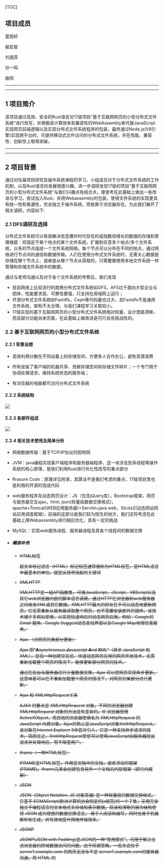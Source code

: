 

[TOC]



## 项目成员

雷雨轩

裴启智

刘逸菲

孙一鸣

曲阳

***

***

## 1  项目简介

​		该项目通过高效、安全的Rust语言对17级项目“基于互联网网页的小型分布式文件系统”进行改写，并用极具计算效率和兼容性的WebAssembly来代替JavaScript实现网页前端逻辑以及实现分布式文件系统程序的包装，最终通过Node.js(V8引擎)实现跨平台的，可提供移动式文件访问的分布式文件系统，并在性能、兼容性、创新性上取得突破。

***

***

## 2  项目背景

​		通过对往届项目研究及操作系统课程的学习，小组成员对于分布式文件系统的工作机制，以及Rust语言的发展很感兴趣。进一步调研发现17级的项目“基于互联网网页的小型分布式文件系统”与我们兴趣点有结合点，便思考在此基础上做出一些改进与学习，尝试加入Rust，并用Webassembly的包装，使得文件系统的实现更具有统一性和普遍性，完全独立于操作系统，而依靠于浏览器存在。为此我们展开了相关调研，内容如下:

### 2.1  DFS调研及选择

分布式文件系统可以有效解决信息爆炸时代存在的成指数倍增长的数据的存储和管理难题：将固定于某个地点的某个文件系统，扩展到任意多个地点/多个文件系统，众多的节点组成一个文件系统网络。每个节点可以分布在不同的地点，通过网络进行节点间的通信和数据传输。人们在使用分布式文件系统时，无需关心数据是存储在哪个节点上、或者是从哪个节点从获取的，只需要像使用本地文件系统一样管理和存储文件系统中的数据。

通过与老师沟通以及对于各个文件系统的考察后，我们发现

* 目前网络上比较流行的商用分布式文件系统如GFS，AFS过于面向大型企业与团体，性能要求高、可靠性要强，只支持在局域网上运行；
* 开源分布式文件系统如Fastdfs，Ceph等代码量也过大，且Fastdfs不是通用文件系统，架构不太合理，与我们课程学习关联较小。
* 17级实现的基于互联网网页的小型分布式文件系统相对轻量，设计思路清晰，而且部分功能尚未完善，在此基础上做改进是可行且有挑战性的。

### 2.2  基于互联网网页的小型分布式文件系统

#### 2.2.1  背景设想

* 高效利用分散在不同设备上的存储空间，方便多人合作办公，避免资源浪费

* 所有安装了客户端的机器共享、贡献存储空间和存储文件碎片；一个专门用于协调处理请求，维持系统状态的服务端；

* 有浏览器的电脑都可访问分布式文件系统

#### 2.2.2  系统结构

![](D:\GIT\Git\x-gkd\docs\photo\6.JPG)

#### 2.2.3 各部件组成

![](D:\GIT\Git\x-gkd\docs\photo\3.JPG)

#### 2.2.4  相关技术使用及简单分析

* 网络数据传输：基于TCP/IP协议的因特网

* JVM：java编程实现客户端程序和服务器端程序，这一块涉及到多线程等操作系统的核心原理，是我们利用Rust进行优化性改写的重点部分

* Rrasure Code：原理详见附录，其算法不是我们考虑的重点，17级项目里也是利用的开源的现成代码

* web服务程序及动态网页设计：JS（包含jQuery库），Bootstrap框架，网页与服务器交互ajax，html, json(轻量级数据交换格式)，apache+Tomcat(WEB应用服务器)+Servlet+java web，Struts2(动态网站网站应用调度框架)，前端的这部分是我们较为陌生的地方，我们还将考虑在此基础上用Webassembly进行相应优化，具有一定的挑战

* MySQL：实现web服务进程、服务器进程及其各个线程间的数据交换

* ##### ~~概念补充~~

  - ~~HTML标签~~

    ~~超文本标记语言（HTML）标记标签通常被称为HTML标签，是HTML语言中最基本的单位。就是尖括号括起的关键词~~

  - ~~XMLHTTP~~

    ~~XMLHTTP是一组API函数集，可被JavaScript、JScript、VBScript以及其它web浏览器内嵌的脚本语言调用，通过HTTP在浏览器和web服务器之间收发XML或其它数据。XMLHTTP最大的好处在于可以动态地更新网页，它无需重新从服务器读取整个网页，也不需要安装额外的插件。该技术被许多网站使用，以实现快速响应的动态网页应用。例如：Google的 Gmail 服务、Google Suggest动态查找界面以及Google Map地理信息服务。~~

  - ~~Ajax （对网页的某部分更新）~~

    ~~Ajax 即“**A**synchronous  **J**avascript **A**nd **X**ML”（异步 JavaScript 和 XML），是指一种创建交互式、快速动态网页应用的网页开发技术，无需重新加载整个网页的情况下，能够更新部分网页的技术。~~

    ~~通过在后台与服务器进行少量数据交换，Ajax 可以使网页实现异步更新。这意味着可以在不重新加载整个网页的情况下，对网页的某部分进行更新。~~

  - ~~Ajax 和 XMLHttpRequest关系~~

    ~~AJAX 的要点是 XMLHttpRequest 对象。不同的浏览器创建 XMLHttpRequest 对象的方法是有差异的。IE 浏览器使用 ActiveXObject，而其他的浏览器使用名为 XMLHttpRequest 的 JavaScript 内建对象。Ajax的核心是JavaScript对象XmlHttpRequest。该对象在Internet Explorer 5中首次引入，它是一种支持异步请求的技术。简而言之，XmlHttpRequest使您可以使用JavaScript向服务器提出请求并处理响应，而不阻塞用户。~~

  - ~~iframe（一种HTML标签）~~

    ~~IFRAME是HTML标签，作用是文档中的文档，或者浮动的框架(FRAME)。iframe元素会创建包含另外一个文档的内联框架（即行内框架）~~

  - ~~JSON~~

    ~~JSON（Object Notation, JS 对象简谱) 是一种轻量级的数据交换格式。它基于 ECMAScript(欧洲计算机协会制定的js规范)的一个子集，采用完全独立于编程语言的文本格式来存储和表示数据。简洁和清晰的层次结构使得 JSON 成为理想的数据交换语言。 易于人阅读和编写，同时也易于机器解析和生成，并有效地提升网络传输效率。~~

  - ~~JSONP~~

    ~~JSONP(JSON with Padding)是JSON的一种“使用模式”，可用于解决主流浏览器的跨域数据访问的问题。由于同源策略，一般来说位于 server1.example.com 的网页无法与不是 server1.example.com的服务器沟通，而 HTML 的<script> 元素是一个例外。利用 <script> 元素的这个开放策略，网页可以得到从其他来源动态产生的 JSON 资料，而这种使用模式就是所谓的 JSONP。用 JSONP 抓到的资料并不是 JSON，而是任意的JavaScript，用 JavaScript 直译器执行而不是用 JSON 解析器解析。~~

***

### 2.3  WebAssembly

#### 2.3.1  定义

一种可以使用非 JavaScript 编程语言编写代码并且能在浏览器上运行的技术方案

并不是一门编程语言，而是一份字节码标准，需要用高级编程语言编译出字节码放到 WebAssembly 虚拟机中才能运行， 浏览器厂商需要做的就是根据 WebAssembly 规范实现虚拟机

#### 2.3.2  特点

* 高效：有一套完整的语义，实际上 wasm 是体积小且加载快的二进制格式， 其目标就是充分发挥硬件能力以达到原生执行效率
* 安全：WebAssembly 运行在一个沙箱化的执行环境中，甚至可以在现有的 JavaScript 虚拟机中实现。在web环境中，WebAssembly将会严格遵守同源策略以及浏览器安全策略。相比传统的浏览器插件（Plug-in），WebAssembly 的权限设计更好。传统的插件权力太大，它在后台执行了什么，用户根本不知道。而 WebAssembly 在使用某一项权限时要得到用户的同意才能进行
* 开放：WebAssembly 设计了一个非常规整的文本格式用来、调试、测试、实验、优化、学习、教学或者编写程序。可以以这种文本格式在web页面上查看wasm模块的源码。
* 标准：WebAssembly 在 web 中被设计成无版本、特性可测试、向后兼容的。WebAssembly 可以被 JavaScript 调用，进入 JavaScript 上下文，也可以像 Web API 一样调用浏览器的功能。当然，WebAssembly 不仅可以运行在浏览器上，也可以运行在非web环境下。

***

### 2.4  Rust

#### 2.4.1  特点

* ~~Rust 的设计目标之一就是优化设计大型的互联网客户端和服务器的任务，因此更加强调安全性、存储器配置、以及并发处理等方面的特性。Rust 强调四个关键词，即系统编程、安全、并发、高效。~~

* 安全性

  Rust 语言的设计理念是，凡是能够引发程序内存出错的操作，都是不安全的，均不能通过编译。

  Rust 有植入类型系统的生命周期体系，引入了所有权，不允许空指针、悬垂指针、double free、数据竞争等，在编译阶段保证内存安全和线程安全(零开销安全性特点)。

  - 数据竞争问题

    数据竞争（data race）可由这三个行为造成：两个或更多指针同时访问同一数据；至少有一个指针被用来写入数据；没有同步数据访问的机制。

    对于同一作用域内的同一变量，该变量的引用必须满足下述规则之一：默认引用均为不可变引用，不允许修改值；特定作用域中的特定设计最多只有一个可变引用；不能在拥有不可变引用的同时拥有可变引用。

    Rust 通过这样的限制，使可能出现数据竞争的代码不能通过编译。

  - 悬垂指针

    悬垂指针（dangling pointer）是指其指向的内存可能已经被分配给其它持有者的指针，而 Rust 编译器确保数据不会在其被引用之前离开作用域。

  - 引入添加语法来管理生命周期，而且编译器通过租借检查器来说明相关理由。

  程序员可以先使用 unsafe 标签使代码通过编译，再集中调试该代码块。但 unsafe 也仅仅向程序员开放了四种权限：对原始指针进行解引（Dereference raw pointers）；调用 unsafe 函数（包括 C 函数，内部函数，和原始分配器）；实现 unsafe traits；修改（全局）静态变量。

* 高效性能

  性能和标准的 C++ 性能不相上下。

  没有运行时（Run time）和垃圾回收（Garbage Collector），通过生命周期和所有权特性实现内存自动回收，保证了实时性，低开销，适于在嵌入式设备资源匮乏环境下运行。

* 开发环境

  - 有依赖管理工具cargo，可以跨平台编译。
  - 安全问题编译器会代替大量在这块的人肉code review。
  - clippy规定了代码格式，代替了人肉code review。
  - 单元测试语言本身就支持而不用引入测试框架。
  - 对wasm有较完善的支持(详见后文Rust开发Webassembly的优势)

* 通用性

  不同的编程语言有不同的优点和劣势，程序员希望可以面向不同的需求使用不同的语言。

  Rust 语言是支持外部程序接口调用的，它可以与 C/C++，GO，PHP，Python 混合编程，互相调用。也有各语言的代码转换工具。而 Rust 的无垃圾收集器和较低的运行时需求，都使 Rust 成为被嵌入到其他语言中的一个很好的方案。

* 并发性

  有 `std::thread` 标准库。

  “安全共享可变状态”：

  ​	不允许线程修改外部的可变数据；

  ​	只有实现 Send 接口的数据，才能够在线程间转移所有权；

  ​	使用 channel 同步多个线程，channel 是线程隔离的，无需担心竞争。

  ​	可以使用 lock 保护正在被一个线程使用的数据，确保状态不会意外的被分享。

***

***

## 3  立项依据

### 3.1  WebAssembly

#### 3.1.1  WebAssembly工作原理

* 编译器的“前端”将高级编程语言转换为IR。编译器的“后端”将 IR 转换成目标机器的汇编代码

  ![](D:\GIT\Git\x-gkd\docs\photo\2.png)

  当前对 WebAssembly 支持最多的编译器工具链称是 LLVM。有许多不同的“前端”和“后端”可以插入到 LLVM 中。假设我们想通过 Rust 来创建 WebAssembly。我们可以使用 clang “前端” 从 Rust 编译成 LLVM 中间代码。当它变成 LLVM 的中间代码（IR）以后，LLVM 可以理解他，所以 LLVM 可以对代码做一些优化，再通过后端将其编译为wasm，如下图

  ![](D:\GIT\Git\x-gkd\docs\photo\7.png)


#### 3.1.2  为何优于JavaScript

##### WebAssembly和JS在浏览器端的工作过程

* JS引擎中运行JavaScript代码流程：（代表：V8引擎，使用JIT技术)

  ![](http://static.webhek.com/techug/uploads/2017/03/wKioL1jOlveQJ1PWAAAXhs_NAzg367.jpg)

  * Parsing——表示把源代码变成解释器可以运行的代码所花的时间;（文本文件->语法树）
  * Compiling + optimizing——表示基线编译器和优化编译器花的时间。一些优化编译器的工作并不在主线程运行，不包含在这里。
  * Re-optimizing——当 JIT 发现优化假设错误，丢弃优化代码所花的时间。包括重优化的时间、抛弃并返回到基线编译器的时间。
  * Execution——执行代码的时间
  * Garbage collection——垃圾回收，清理内存的时间

* WebAssembly运行流程

![](http://static.webhek.com/techug/uploads/2017/03/wKioL1jOmLLx19eRAAA2CTWwrt8118.png)

##### WebAssembly 比 JavaScript 执行更快的原因

- 文件加载 : WebAssembly 文件体积更小，所以下载速度更快。
- 解析阶段 : WebAssembly 的解码时间比 JavaScript 的解析时间更短;
- 编译和优化阶段 : WebAssembly编译和优化所需的时间较少，因为在将文件推送到服务器之前已经进行了更多优化，且WebAssembly 的代码更接近机器码，而JavaScript 需要先通过服务器端进行代码优化，为动态类型多次编译代码。
- 重新优化阶段 : WebAssembly 不会发生重优化现象，因为编译器有足够的信息可以在第一次运行时获得正确的代码，而 JS 引擎的优化假设则可能会发生“抛弃优化代码<->重优化”现象。
- 执行阶段 : WebAssembly 更快是因为开发人员不需要懂太多的编译器技巧，而这在 JavaScript 中是需要的。WebAssembly 代码也更适合生成机器执行效率更高的指令。
- 垃圾回收阶段：WebAssembly 垃圾回收都是手动控制的，效率比自动回收更高。

* 执行：可以更快地执行，WebAssembly 指令更接近机器码

##### 二者的性能对比

* 下面的图是Unity WebGL使用和不使用WebAssembly的起步时间对比的一个BenchMark。可以看到，在FireFox中，WebAssembly和asm.js的性能差异达到了2倍，在Chrome中达到了3倍，在Edge中甚至达到了6倍。通过这些对比也可以从侧面看出，目前所有的主流浏览器都已经支持WebAssembly V1（Node >= 8.0.0）

  ![img](https://img2018.cnblogs.com/blog/1158320/201811/1158320-20181108143238528-2136196189.png)

* 与JavaScript作对比：分别对比WebAssembly版本和原生JavaScript版本的递归无优化的Fibonacci函数，下图是这两个函数在值是45、48、50的时候的性能对比，WebAssembly的性能稳定优于JavaScript几乎一倍.

  ![img](https://img2018.cnblogs.com/blog/1158320/201811/1158320-20181108143257319-1327221268.png)

***

### 3.2  Rust

#### 3.2.1  Rust优势及改写理由

- 低功耗：Rust 是少数非常适合在非常低功耗的嵌入式系统的极其受限的资源上运行的语言之一。

- web方面应用：Rust 其中有些应用程序提供的功能是使用 JavaScript无法实现的。Rust 可以编译成 WebAssembly，它以接近原生的速度在每个主要的 Web 浏览器中运行。有一些工具允许通过 WebAssembly 将 Rust 代码发送到 npm（JavaScript 包存储库），然后透明地向下游用户发送，还可以通过绑定将 Rust 部署到 Web 上，这允许调用浏览器和 JavaScript 本身提供的大多数功能。

- 分布式在线服务：对于网络服务， Rust 可以使用最少资源来确保跨多个线程的内存安全，同时 Rust 还使得编写泄漏内存或其他资源的代码变得更加困难，这些方面可以降低服务器成本并降低运营负担。

- 和 Java 相比：

  * 性能：在大多数运行条件下，一个Rust 程序比 Java 消耗的内存会少上一个数量级。

  * 运行时：Java 通过不分配内存的方式努力完善了内存回收机制，以使 GC （垃圾回收器）系统可被管理，但这有时又会导致代码错综复杂。但Rust由于其生命周期及所有权规则可以在没有GC的情况下获取对象，使程序更少地出错。

  * 数据类型：Java的整型操作均是封装好的（并没有溢出检查），而 Rust 会在调试模式时进行溢出检查，在发布模式下进行封装时不做检查。这使得 Rust 在测试期间能够检查溢出发现问题，并在发布版本提高执行效率。借用检查和其他的一些检查，加上默认时的引用不变性，都使 Rust 的鲁棒性更为优秀。

  * 错误处理：在 Rust 中，任何一个线程的 “panics” 都会被认为是 RuntimeExceptions，它会当即终止线程。并且会返回比 Java 更加具体的错误信息，帮助程序员更好的理解错误点，完善代码。

  * 元编程：Java 有既笨拙又缓慢的运行时反射，Rust只需要消耗所需要的资源，因此可以使用宏来实现所需的任何反射功能。这也许需要更多的工作，但是程序员可以完全控制所有内容。

  * 标准库：Rust 的库虽然不如 Java 多，但它们都十分的精确，有几个收集类，大量的字符串处理，智能引用和单元，基本的并发支持，一些IO /网络和最小的OS集成。而且 Rust 可以非常轻松的使用和维护第三方库，这也使得 Rust 程序可以在使用更精简的库的同时，完成同样的功能。

  * 工具：Java 的发展历程要远远长于 Rust，这也就使得 Java 有更多的工具，但目前的很多 Java 工具的代码设置都各不相同，这也就产生了一些混乱的情况。而 Rust 虽然工具不太成熟，但 cargo 等也可以帮助我们正确的编译和管理代码。

  [![img](https://camo.githubusercontent.com/9a886e8e5658d2594c65beb10a25e04803eb57c3/68747470733a2f2f75706c6f61642d696d616765732e6a69616e7368752e696f2f75706c6f61645f696d616765732f383737303237332d303164356463383466613861636437372e706e673f696d6167654d6f6772322f6175746f2d6f7269656e742f7374726970253743696d61676556696577322f322f772f3438312f666f726d61742f77656270)](https://camo.githubusercontent.com/9a886e8e5658d2594c65beb10a25e04803eb57c3/68747470733a2f2f75706c6f61642d696d616765732e6a69616e7368752e696f2f75706c6f61645f696d616765732f383737303237332d303164356463383466613861636437372e706e673f696d6167654d6f6772322f6175746f2d6f7269656e742f7374726970253743696d61676556696577322f322f772f3438312f666f726d61742f77656270)

- 和 C 和 C++ 相比：

  因为 C 和 C++ 允许空指针引用、释放内存后再使用、返回悬空指针、超出访问权限，是不安全的，将需要花费大量的时间在避免内存问题或者数据竞争问题上；但 Rust 是内存安全的，采取了资源获取即初始化的方法，不必担心内存泄漏和野指针的问题。线程也是安全的，所以也没有任何数据竞争问题，所有的安全性都是由编译器保证的，在大多情况下，编译一旦通过，程序就能安全地运行。

  C++ 没有官方包管理器，这让维护和编译第三方依赖变得异常麻烦和困难，进而导致很长的研发周期。Rust 拥有官方的包管理器 crate ，可以直接使用很多开源的库。

  而且通过 FFI 调用 C 程序是非常快的，不用担心调用 RocksDB API 会有性能上的降低。

- 和 Go 相比：

  Go 的 GC 能修复很多内存问题，但是有时仍然会停止运行中的进程；同时即使我们在测试或运行时使用两次data -race 进行检测，它也没有解决数据竞争问题。Rust 没有 GC 开销，所以不会遇到 “stop the world” 问题。

#### 3.2.2  Rust开发WebAssembly的优势

- 在开发 WebAssembly 时，相比于 AssemblyScript、C++、JavaScript，使用 Rust 开发在开发效率和便捷性、包体积大小等方面有很大优势。
- 用 rust 开发 WebAssembly 的官方周边文档已经比较全面。
- rust + WebAssembly 的能力：
  - 可以使用 Rust std以使用 Rust 的大多数第三方库。
  - 可以调用几乎任何 JS 侧声明的方法，也可以暴露方法给 JS 调用。
  - 可以和 JS 侧互相”传递“几乎任何的数据类型，包括但不限于数字、字符串、对象、Dom对象等。
  - 可以直接在 Rust 侧“操作”Dom。
- 很多语言（C、C ++ 和 Rust）都可以在 Web 上共享内存线程，但只有 Rust 可以安全地执行该操作。
- Rust在标准rust编译器（`rustc`）中构建了自己的WebAssembly工具链。这使Rust开发人员能够将Rust代码编译为WebAssembly模块
- ![](D:\GIT\Git\x-gkd\docs\photo\2.png)

***

### 3.3  浏览器

#### 3.3.1  内核调用及web前端实现原理

##### 浏览器组成

![](https://upload-images.jianshu.io/upload_images/7707397-d5be1fbce7de7af4.png?imageMogr2/auto-orient/strip|imageView2/2/format/webp)

浏览器的抽象分层结构图中将浏览器分成了以下8个子系统：用户界面（User Interface）、浏览器引擎（Browser Engine）、渲染引擎（Rendering Engine）、网络（Networking）、JavaScript解释器（JavaScript Interpreter）、XML解析器（XML Parser）、显示后端（Display Backend）、数据持久层（Data Persistence）

* 渲染引擎（Rendering Engine）

  - 主流渲染引擎有：Trident(IE内核)、Gecko（Firefox）、Webkit（Safari）（Presto（Opera）、Blink（Chrome））

  * 渲染引擎为指定的URI生成可视化的表示。

  * 渲染引擎能够显示HTML和XML文档，可选择CSS样式，以及嵌入式内容（如图片）。

  * 渲染引擎能够准确计算页面布局，可使用“回流”算法逐步调整页面元素的位置。

  * 渲染引擎内部包含HTML解析器。

  * 渲染主流程（The main flow）

    渲染引擎首先通过网络获得所请求文档的内容，通常以8K分块的方式完成。

    下面是渲染引擎在取得内容之后的基本流程：

    解析html以构建dom树 -> 构建render树 -> 布局render树 -> 绘制render树

![](https://pic002.cnblogs.com/images/2011/265173/2011110316263715.png)

* JavaScript解释器（JavaScript Interpreter）

  JavaScript解释器能够解释并执行嵌入在网页中的JavaScript（又称ECMAScript）代码。 为了安全起见，浏览器引擎或渲染引擎可能会禁用某些JavaScript功能，如弹出窗口的打开。

* XML解析器（XML Parser）

  XML解析器可以将XML文档解析成文档对象模型（Document Object Model，DOM）树。 XML解析器是浏览器架构中复用最多的子系统之一，几乎所有的浏览器实现都利用现有的XML解析器，而不是从头开始创建自己的XML解析器。

* 显示后端（Display Backend）

  显示后端提供绘图和窗口原语，包括：用户界面控件集合、字体集合。

* 数据持久层（Data Persistence）

  数据持久层将与浏览会话相关联的各种数据存储在硬盘上。 这些数据可能是诸如：书签、工具栏设置等这样的高级数据，也可能是诸如：Cookie，安全证书、缓存等这样的低级数据。


#####  JS引擎详解

* 概念辨析：JavaScript引擎、虚拟机、运行时环境

![](https://pic3.zhimg.com/80/2a172876a47e1ea0a1a2ceba4abfbf81_1440w.jpg)

​	紫色部分是虚拟机，紫色加灰色是引擎。	运行时可以认为在虚拟机内部

​	引擎: 有可供操作的API。

​	虚拟机: 通过一系列手段，将代码剖析后运行起来，这是引擎的核心组件。

​	运行时:  一组外部约束，用来检测代码在当前环境中安全性、权限等等的东西，比如 node.js 运行时，和浏览器	运行时区别。

* 主流JS引擎和渲染引擎

  ![](https://image-static.segmentfault.com/411/560/4115604784-5aa67274b8c3b_articlex)

##### 页面呈现原理

  webkit渲染引擎流程如图：

  ![](https://upload-images.jianshu.io/upload_images/3534846-00ef9f3d405462ef.png?imageMogr2/auto-orient/strip|imageView2/2/w/624/format/webp)

  一个页面的呈现，粗略的说会经过以下这些步骤：

  ```
1. DOM 树的构建（Parse HTML）
2. 构建 CSSOM 树（Recaculate Style） 为什么是 Re-caculate Style 呢？这是因为浏览器本身有 User Agent StyleSheet，所以最终的样式是我们的样式代码样式与用户代理默认样式覆盖/重新计算得到的。
3. 合并 DOM 树与 CSSOM 树为 Render 树
4. 布局（Layout）
5. 绘制（Paint）
6. 复合图层化（Composite）图层化是自己理解后形象的意译其中布局（Layout）环节主要负责各元素尺寸、位置的计算，绘制（Paint）环节则是绘制页面像素信息，合成（Composite）环节是多个复合层的合成，最终合成的页面被用户看到。
  ```

  - 当遇到 JavaScript 脚本或者外部 JavaScript 代码时，浏览器便停止 DOM 的构建（阻塞 1）(此方面上webassembly比 JS 效率更高)

    那是否停下 DOM 的构建的同时，立马就执行 JavaScript 代码或者下载外部脚本执行，其实还是要视情况而定，见2（另有一些资料表示遇到javascript代码就会停止构建DOM树）

  - 当遇到 /<script> 标签需要执行脚本代码时，浏览器会检查是否这个 <script> 标签以上的 CSS 文件是否已经加载并用于构建了 CSSOM，如果 <script> 上部还有 CSS 样式没加载，则浏览器会等待 <script> 上方样式的加载完成才会执行该 <script> 内的脚本（阻塞 2）

- DOM 树与 CSSOM 树的成功构建是后面步骤的根基（同步阻塞）

  - 同时外部脚本、外部样式表的下载也是耗费时间较多的点

~~移动端的浏览器内核主要说的是系统内置浏览器的内核。~~
  ~~目前移动设备浏览器上常用的内核有Webkit、Blink、Trident、Gecko，其中苹果iOS平台主要是Webkit，Android4.4之前Android系统浏览器的内核是Webkit，Android4.4之后使用Blink，Windows Phone 8系统浏览器内核是Trident。~~

##### ~~web前端开发~~

~~**核心技术**：HTML语言、CSS、JavaScript（骨、肉、魂）~~

~~链接：知乎对web前端开发的简单介绍 https://www.zhihu.com/question/28589914/answer/583449419~~

- ~~先说“骨”——HTML。HTML,翻译过来就是超文本标记语言，而不是江湖上的HOW TO ML。方向不能搞错了，我们整的东西可是老少咸宜的。HTML学习最重要的标签的学习，div、h1-h6、p、ul-li、strong、图片、字体等，**什么内容用什么框**.~~

- ~~再说“肉”——CSS。CSS定义了HTML标签的**显示外观，气质**。主要掌握浮动，宽高设置、显示属性等~~

- ~~最后“魂”——Javascript。这是**运行在浏览器上的脚本**，但是现在javascript已经远远不是当年的那个js了，尤其Ecmascript6标准出来后，nodeJS 横空出世，JS暴露出一统天下的野心，JS让网页变得灵活，其实现的每一个明里暗里的**交互**，其实是为了触及您的灵魂，这也是其成为魂的原因。~~

~~**环境基础设备、浏览器以及工作原理**~~

~~html CSS JS都是运行在浏览器的，是由浏览器负责编译和呈现的。所以必须了解浏览器的工作原理。但是浏览器千千万万，也不是每个都要去解剖，主要的有Chrome, Firefox, IE，Safari,Opera,国内的主浏浏览器基本是基于chrome内核开发，做了一些更为接地气的功能，了解下就可以了，主要有QQ浏览器，UC，百度浏览器，360浏览器，搜狗浏览器，猎豹浏览器等。~~

~~**3 计算机基础**~~

~~计算机网络，http协议。既然是web必不可少需要知道计算机网络的知识，这对于网页的加载和速度优化有很大的帮助，并且，我们做的不是静态的页面，而是动态的，所以必然涉及到与后台之间的数据的传输和存储，这个是要掌握的。必须懂：Ajax，必须会的工具：fiddler~~

~~**4. web前端流行框架**~~

~~Bootstrap、jQuery UI、Amaze UI、jquery mobile、angular、Vue.、React ……~~



**~~浏览器内核简介：**~~

~~浏览器可以分为两部分，shell+内核。Shell是指浏览器的外壳：例如菜单，工具栏 等。主要是提供给用户界面操作，参数设置等等，它是调用内核来实现各种功能的。内核是基于标记语言显示内容的程序或模块。~~

~~浏览器内核又可以分成两部分：渲染引擎(layout engineer或者Rendering Engine)和js引擎。~~

~~渲染引擎负责取得网页的内容（HTML、XML、图像等等）、整理讯息（例如加入CSS等），以及计算网页的显示方式，然后会输出至 显示器或打印机。~~

~~JS引擎则是解析Javascript语言，执行javascript语言来实现网页的动态效果。~~

~~常见的浏览器内核可以分这四种：Trident、Gecko、 Presto、Webkit。~~

~~**JS引擎：**~~

- ~~Trident又称MSHTML，是微软开发的渲染引 擎（包含了Javascript引擎JScript），已经深入了Windows操作系统的骨髓，例如Windows Media Play，Windows Explorer，Outlook Express等都使用了。~~

  ~~例如IE,MaxThon,TT,The World,360,搜狗浏览器等~~

- ~~Gecko是C++开发的，Open Source的渲染引擎，包括了SpiderMonkey(Rhino)。~~

  ~~例如Netscape6及以上版本，FF,MozillaSuite/SeaMonkey等~~

- ~~Webkit是苹果公司基于KHTML开发的。他包括Webcore和JavaScriptCore（SquirrelFish,V8）两个引擎。~~

  ~~例如Safari，Chrome。~~

- ~~Presto由Opera Software公司开始的，用于Opera的渲染引擎。Macromedia Dreamweaver （MX版本及以上）和Adobe Creative Suite 2也使用了Presto的内核。~~

  ~~例如Opera7及以上（图片在这里！！！）~~

  ![](D:\科大\大二下\操作系统\调研报告\Rust,文件上传下载\image-20200308232201853.png)



#### 3.3.2  文件上传与下载

##### 上传原理

* 核心：FileUpload对象

  网页上传文件核心：HTML DOM的FileUpload对象

```javascript
<input type="file">
```

​	在 HTML 文档中该标签每出现一次，一个 FileUpload 对象就会被创建。该标签包含一个按钮，用来打开文件选择对话框，以及一段文字显示选中的文件名或提示没有文件被选中。

​	把这个标签放在``标签内，设置form的action为服务器目标上传地址，并点击submit按钮或通过JS调用form的submit()方法就可以实现最简单的文件上传了。

```javascript
<form id="uploadForm" method="POST" action="upload" enctype="multipart/form-data">
      <input type="file" id="myFile" name="file"></input>
      <input type="submit" value="提交"></input>
 </form>
```

​	问题：上传同步、上传完成页面会刷新（所以没人直接这么用，才有了下面的两种）

* XMLHttpRequest Level 2/ Ajax（高版本浏览器）

  功能：通过在后台与服务器进行少量数据交换，AJAX 可以使网页实现异步更新。这意味着可以在不重新加载整个网页的情况下，对网页的某部分进行更新。

  Ajax所包含技术

  * 使用CSS和XHTML来表示。

  * 使用DOM模型来交互和动态显示。

  * 使用XMLHttpRequest来和服务器进行异步通信。

  * 使用javascript来绑定和调用。
  * 核心是XMLHttpRequest对象（不同浏览器创建的方法有差异）

  Ajax工作原理

  Ajax的工作原理相当于在用户和服务器之间加了—个中间层(AJAX引擎)，使用户操作与服务器响应异步化。并不是所有的用户请求都提交给服务器。像—些数据验证和数据处理等都交给Ajax引擎自己来做,只有确定需要从服务器读取新数据时再由Ajax引擎代为向服务器提交请求。

![](https://img-blog.csdn.net/20150716193059952)

​	上图是Ajax和传统方式的对比图，可以看到Ajax相当于一个中间层。

​	下面两图对比了交互方式的不同：

​		浏览器的普通交互方式

![](https://img-blog.csdn.net/20150716193857795)

​		浏览器的Ajax交互方式

![](https://img-blog.csdn.net/20150716193904120)

​	从这两张图可以看出，Ajax使用户操作与服务器响应异步化。

![](https://img-blog.csdn.net/20150716193102944)

* iframe + form （较低版本浏览器）

  低版本的IE里的XMLHttpRequest是Level 1，所以不能通过XHR异步向服务器发上传请求，故只能用form的submit。跨域问题借用JSONP

  主流浏览器都支持 Ajax ，故对此不作详细介绍

- 开源的拿来即用的前端上传插件比较多，诸如:Web Uploader、JSAjaxFIleUploader、
  jQuery-File-Upload，通常这些上传插件包含的功能有：选择上传、支持拖拽、MD5校验、图片预览、上传进度显示等功能


##### 下载原理

- 原生提交，后端返回文件流：利用form.submit直接向后端提交,后端返回文件流生成的文件，后端处理成功后会直接返回到页面，浏览器会整理并打开下载文件 。
  优点 ：没有兼容问题，是一种传统方式
  缺点：无法得到后端处理这个过程的时机，无法根据回调函数做交互以及进度提示

- ajax提交，后端返回在线文件地址：利用ajax或者新生的axios去提交请求，后端会返回一个线上的文件地址，前端可以通过原生的window.open打开这个地址就可以实现下载；也可以通过a标签设置href以及download属性，并自动点击实现其下载功能，关于其兼容性问题，可以判断download属性是否存在来弥补。
  优点 ：可以拿到其返回时机，可以做交互
  缺点 ：线上会存储大量的中间临时文件，可以用设置时限来优化。另外涉及用户隐私的问题，可以用token等验证机制实现。

- 前端利用download模块进行下载：其对应的下载文件方案包括了以下几种。

  window.open(url)打开某个文件地址
  iframe的框架中，设置src属性，通过iframe进行文件的下载，支持文件地址
  通过form标签，设置action的文件地址，然后通过form的提交来完成文件的下载（支持二进制）

  对于常规的支持文件地址的下载，兼容性非常好，而对于传统的文件流性质的，通过form标签也可以进行简单的支持。

#### 3.3.3  Node.js 工作原理

##### 基础架构

![](http://git.cn-hangzhou.oss.aliyun-inc.com/uploads/beidou/beidou/053df3b1fa045a3d5f6218095d108dff/image.png)



​		上图是 Node.js 的内部结构图。自底向上主要分成三层：最底层是 Node.js 依赖的各种库，有 V8、libuv 等；	中间层是各种 Binding，也就是胶水代码；最上层是应用代码，可使用 Node.js 的各种 API。

* 最底层：Node.js 依赖的库

- V8
  Google 开源的高性能 JavaScript 引擎，它将 JavaScript 代码转换成机器码，然后执行，因此速度非常快。V8 以 C++ 语言开发，Google 的 Chrome 浏览器正是使用的 V8 引擎。

- libuv
  libuv 以 C 语言开发，内部管理着一个线程池。在此基础之上，提供事件循环（Event Loop）、异步网络 I/O、文件系统 I/O等能力。

- 其他底层依赖库
  如 c-ares、http-parser以及 zlib。这些依赖提供了对系统底层功能的访问，包括网络、压缩、加密等。

- 中间层 Binding：桥接作用

  Node.js 底层的依赖库，以 C/C++等多种不同 语言开发，如何让应用代码（JavaScript）能够与这些底层库相互调用呢？这就需要中间层的 Binding 来完成。Binding 是一些胶水代码，能够把不同语言绑定在一起使其能够互相沟通。在 Node.js 中，binding 所做的就是把 Node.js 那些用 C/C++ 写的库接口暴露给 JS 环境。

  中间层中，除了 Binding，还有 Addon。Binding 仅桥接 Node.js 核心库的一些依赖，如果你想在应用程序中包含其他第三方或者你自己的 C/C++ 库的话，需要自己完成这部分胶水代码。你写的这部分胶水代码就称为 Addon。本质上都是完成桥接的作用，使得应用与底层库能够互通有无。

- 最上层：应用层

  开发的应用、npm 安装的包等都运行在这里。

##### 事件循环

 - Node.js 工作流程：

![](http://git.cn-hangzhou.oss.aliyun-inc.com/uploads/beidou/beidou/c55b2e27cbf21eb8e61e0cfe068b33c2/QRePV.jpg)

​	一个 Node.js 应用启动时，V8 引擎会执行你写的应用代码，保持一份观察者（注册在事件上的回调函数）列表。当事件发生时，它的回调函数会被加进一个事件队列。只要这个队列还有等待执行的回调函数，事件循环就会持续把回调函数从队列中拿出并执行。

​	在回调函数执行过程中，所有的 I/O 请求都会转发给工作线程处理。libuv 维持着一个线程池，包含四个工作线程（默认值，可配置）。文件系统 I/O 请求和 DNS 相关请求都会放进这个线程池处理；其他的请求，如网络、平台特性相关的请求会分发给相应的系统处理单元进行处理。

​	安排给线程池的这些 I/O 操作由 Node.js 的底层库执行，完成之后触发相应事件，对应的事件回调函数会被放入事件队列，等待执行后续操作。这就是一个事件在 Node.js 中执行的整个生命周期。

- 事件循环处理过程：

  一次事件循环，大概可以分为如下几个阶段：

![](http://git.cn-hangzhou.oss.aliyun-inc.com/uploads/beidou/beidou/ec7fb10dec763dc663dbaf80956a2a46/image.png)

> 图中每一个方块，在事件循环中被称为一个阶段(phase)。

​	每个阶段都有自己独有的一个用于执行回调函数的 FIFO 队列。当事件循环进入一个指定阶段时，会执行队列中	的回调函数，当队列中已经被清空或者执行的回调函数个数达到系统最大限制时，事件循环会进入下一个阶段

* 上图中总共有6个阶段：
  * timers: 该阶段执行由 `setTimeout()` 和 `setInterval()` 设置的回调函数。
  * I/O callbacks: 执行除了close 回调、timers 以及
    `setImmediate()` 设置的回调以外的几乎所有的回调。
  * idle,prepare: 仅供内部使用。
  * poll: 检索新的 I/O 事件；在适当的时候 Node.js 会阻塞等待。
  * check: 执行 `setImmediate()` 设置的回调。
  * close callbacks: 执行关闭回调。比如： `socket.on('close', ...)`.

~~这里有个令人困惑的地方，`I/O callbacks` 与 `poll` 这两个阶段有什么区别？ 既然 `I/O callbacks` 中已经把回调都执行完了，还要 `poll` 做什么？~~

~~查阅了libuv 的文档后发现，在 libuv 的 event loop 中，`I/O callbacks` 阶段会执行 `Pending callbacks`。绝大多数情况下，在 `poll` 阶段，所有的 I/O 回调都已经被执行。但是，在某些情况下，有一些回调会被延迟到下一次循环执行。也就是说，在 `I/O callbacks` 阶段执行的回调函数，是上一次事件循环中被延迟执行的回调函数。~~

~~还需要提到的一点是 `process.nextTick()`。`process.nextTick()` 产生的回调函数保存在一个叫做 `nextTickQueue` 的队列中，不在上面任何一个阶段的队列里面。当当前操作完成后，`nextTickQueue` 中的回调函数会立即被执行，不管事件循环处在哪个阶段。也就是说，在 `nextTickQueue` 中的回调函数被执行完毕之前，事件循环不会往前推进。~~

***

## 4  重要性/前瞻性分析

### 4.1  WebAssembly

#### 4.1.1  发展趋势与需求

* WebAssembly 只是允许了更多的语言能编译运行而 JavaScript 作为快速发展的语言, 很可能会被一直支持下去的，两种语言很可能会被长期共用下去, 比如性能要求高的部分用 WebAssembly，而对性能要求不高的部分用JavaScript

* 比JavaScript引擎更一致地工作

  Wasm也可以在JavaScript虚拟机中运行，但是它表现得更好。两者可以自由交互、互不排斥，这样就同时拥有了两者最大的优势——JavaScript巨大的生态系统和有好的语法，WebAssembly接近原生的表现性能。如今市场上可用的每种浏览器都使用不同的JavaScript引擎。引擎基本上将要运行的代码解析为一个抽象语法树，该语法树会生成字节码。不同的JavaScript引擎有时无法以相同的方式解析目标代码，因为它们的实现方式不同，并且可以进行不同的优化。而WebAssembly的实现需要较少的优化和类型假设，因此它将比JavaScript引擎更加一致。

* 提供了一个很好的Web编译目标，因此人们可以选择将其网站编码为哪种语言

* WebAssembly支持可管理的线性内存，连续范围的无类型字节

* WebGUI：GUI由许多控件组成，需要准确、快速的放置它们，而基于WebAssembly的C、C++、Rust程序快速地在屏幕上放置大量字节

  ![](D:\GIT\Git\x-gkd\docs\photo\4.jpg)

* 某些平台提供对最大16GiB的内存页面的支持，在某些情况下可以提高内存管理的效率。而WebAssembly可以为程序提供指定比默认大小更大的页面大小的选项

* WebAssembly 适合用于需要大量计算的场景，例如：

  * 在浏览器中处理音视频，flv.js用 WebAssembly 重写后性能会有很大提升
  * React 的 dom diff 中涉及到大量计算，用 WebAssembly 重写 React 核心模块能提升性能。Safari 浏览器使用的 JS 引擎 JavaScriptCore 也已经支持 WebAssembly，RN 应用性能也能提升
  * 突破大型 3D 网页游戏性能瓶颈

#### 4.1.2  面临的局限与对策

**难题**

* JS也在不断的改进，弥补它一些天生的不足，发扬其轻快便捷的语言优势，其现行有很多框架，如React/Angular/Vue，这些框架都是有惯性的，不可能立即摒弃

* 至少在当下，在很多场景下(数据量和运算复杂度不是很高)，wasm对比js(jit优化后的)，并没有多大优势

  注：jit-即时编译器（Just In Time Compiler）

* WebAssembly 的性能优于js，但是低于node.js的原生模块或者是c的原生模块。所以如果不是运行在浏览器环境中，不用特意的转化成WebAssembly

* WebAssembly能做到的事情js都能做到，至少目前还没有发现什么是wasm能做，而js不能的

* WebAssembly具有一些重要的设计约束，这些约束会影响其当前的使用方式，其中包括：
  - 仅支持4种类型-全数字
  - 模块无法直接访问DOM（文档对象类型）或WebAPI
  - 模块可以导入/导出函数（但只能接收/返回wasm数字类型）
  - 没有垃圾收集器，故垃圾收集语言不适用于WebAssembly

**对策**

* 我们项目的目的便是让分布式文件系统整体能部署在Node.js的环境中，乃至直接运行在浏览器环境下，如此来充分利用Webassembly高通用性和高性能的特性

* JavaScript API + WebAssembly Core ：

  上层JS，引擎渲染内核为webassembly，可以正常用js的API(通过ArrayBuffer交换数据流)。这样，通过对js的调用，仍能利用js一些现成框架，并且通过js可以调用webassembly无法直接访问的DOM

* 把密集型大型计算工作交由WebAssembly解决

  把Rust语言和前端都打包为wasm，多进行一次性的密集计算而非简单将特定几个函数编译为Webassembly，可以有效提高对webassembly高计算性能的利用效率

- 不止于浏览器:

  WebAssembly 作为一种底层字节码，除了能在浏览器中运行外，还能在其它环境运行。

  * 直接执行 wasm 二进制文件

    *  Binaryen 提供了在命令行中直接执行 wasm 二进制文件的工具，在 Mac 系统下通过 brew install binaryen 安装成功后，通过 wasm-shell f.wasm 文件即可直接运行。

  * 在 Node.js 中运行

    * 目前 V8 JS 引擎已经添加了对 WebAssembly 的支持，Chrome 和 Node.js 都采用了 V8 作为引擎，因此 WebAssembly 也可以运行在 Node.js 环境中；

      V8 JS 引擎在运行 WebAssembly 时，WebAssembly 和 JS 是在同一个虚拟机中执行，而不是 WebAssembly 在一个单独的虚拟机中运行，这样方便实现 JS 和 WebAssembly 之间的相互调用。

    * 通过 C、Rust 去编写 WebAssembly，可直接编译成 Node.js 可以调用的原生模块。

* 现在的 WebAssembly 还并不完美，但是线程的支持，异常处理，垃圾收集，尾调用优化等，都已经加入 WebAssembly 的计划列表中了，列表如下

| 特征                                   | 追踪问题 | 状态   | 阶段               |
| -------------------------------------- | -------- | ------ | ------------------ |
| 规格                                   | 15       | 进行中 | 建议的规范文本可用 |
| 线程数                                 | 14       | 进行中 | 功能提案           |
| 固定宽度的SIMD                         | 1        | 进行中 | 功能提案           |
| 异常处理                               | 4        | 进行中 | 功能提案           |
| 参考类型                               | 10       | 进行中 | 实施阶段           |
| 垃圾收集                               | 16       | 进行中 | 功能提案           |
| 大容量内存操作                         | 18       | 进行中 | 功能提案           |
| Web内容安全政策                        | 3        | 进行中 | 提案前             |
| ECMAScript模块集成                     | 12       | 进行中 | 功能提案           |
| 尾叫                                   | 17       | 进行中 | 功能提案           |
| 非陷阱浮点到整数转换                   | 11       | 进行中 | 标准化功能         |
| 多值                                   | 19       | 进行中 | 实施阶段           |
| 主机绑定                               | 8        | 进行中 | 功能提案           |
| 标志扩展符                             | 9        | 进行中 | 标准化功能         |
| 导入/导出可变全局变量                  | 5        | 进行中 | 标准化功能         |
| WebAssembly JavaScript API的类型反射   | 2        | 进行中 | 功能提案           |
| 非托管关闭                             | 6        | 进行中 | 提案前             |
| JavaScript BigInt与WebAssembly i64集成 | 7        | 进行中 | 提议的规范文本可用 |
| 文本格式的自定义注释语法               | 13       | 进行中 | 功能提案           |

***

### 4.2  Rust

#### 4.2.1  发展趋势及学习需求

- Rust 在拥有可以媲美 C 和 C++ 的性能的同时，也拥有极高的安全性和高度控制性，可以避免因为使用 C 和 C++ 而造成的很多漏洞。未来也许有望取代 C/ C++。
- Rust 语言本身有一条开发规范，如结构体、trait 等要求首字母大写、驼峰命名，函数要求蛇形命名法等，因此非常利于项目组统一风格。
- Rust 具有令人信服的高效性，据统计，有超过 40% 的 Rust 用户在不到一个月的使用内即感受到 Rust 语言的高效性，并且连续4年，在Stack Overflow开发者「最受喜爱编程语言」评选中获得第一名。
- 使用 Rust 语言的项目的规模和数目都在不断增大，近来，越来越多的著名项目已经选择使用 Rust 作为其开发语言，包括：Parity、Polkadot等众多知名度较高的项目。
- 支持 Rust 的平台逐渐多样化，如 Windows， Linux 和 Android 等很多大平台都可以支持 Rust 运行。
- 越来越多的公司开始对 Rust 语言表现出浓厚的兴趣，如 Google、Facebook、Twitter 等公司和国内的百度、阿里都开始使用 Rust 来编写或维护项目，但能够熟练使用 Rust 的程序员仍是少数，未来市场将对 Rust 程序员表现出更大的需求量。
- RUST对WASM的支持可能是所有高级语言中最完整的
- Rust使用户有机会管理内存，同时也提供了内存安全性

#### 4.2.2  存在的问题

- Rust 学习曲线比较陡峭，是比较难掌握的一门语言。
- 编译时间较长。
- 相应的库和工具仍然比较缺乏。
- 需要更优秀的 IDE。

#### 4.2.3  学习难度，改写的可行性

- Rust 周边文档对于新手较为友好，官方说明文档十分详实，我们都拥有 C 和 C++ 语言的编程经历，可以在一两周内初步上手，采取 ”小步快跑“ 的学习模式，将项目分块进行改写，在语言学习方面可行。
- 基于互联网的小型分布式文件系统是一个轻量级的文件系统，由 Java 编程，代码量约有千余行，用 Rust 改写其中一部分或者全部的工作量是可以接受的。
- Rust 的通用性决定了程序员可以在 Rust 程序中调用 Java 模块，这使得我们可以仅仅改写项目中的一部分重要的代码，其他部分可以调用原有代码。



## 5  相关工作

### 5.1  Rust

**较为成功的Rust开发的项目**

- Servo: 

  Servo是高性能、并行浏览器引擎。适用于浏览器应用和嵌入式应用，是下一代浏览器渲染引擎（类Webkit/Blink），拥有超过25万行 Rust 代码量。

  Servo跟Rust并行开发。其里程碑的意义是，它实践并印证了Rust语言具有实际的大中型项目开发能力。

  Servo采用Rust编程语言编写，使浏览器内部有高性能和内存安全性，大幅减少影响浏览器引擎的关键错误数量。采用模块化架构，目前可运行在Linux、macOS、Windows和Android操作系统上。

- rustc+std: Rust编译器和标准库，超过30万行Rust代码。

  时至今日，rustc负责编译全世界所有的Rust源代码，包括rustc+std的30万行和servo的25万行，以及crates.io网站上的2000多个第三方库，是名副其实的大型成功项目。

- Cargo: Rust的package管理器，项目依赖管理。

  代码量相比前两者而言要小的多，代码虽少，但实用性、流行度有过之而无不及。全世界大约99%的Rust项目采用Cargo编译。crates.io网站上有2000多个包，总下载量超150万次。Cargo最大幅度地简化了Rust项目的编译和依赖管理，可以说是目前开发Rust项目的必备工具。

- TiKV

  TiKV 是一个分布式的 Key-Value 数据库。其特点有：异地复制 ；水平扩展 ；一致性分布式事务；分布式计算的协处理器 。

  其需求的语言应拥有如下优点：快速；内存安全；线程安全；和 C 高效绑定。所以选择了 Rust。

### 5.2  WebAssembly

**在大型项目中的应用**

* AutoCAD

  * 一个用于画图的软件，在很长的一段时间是没有Web的版本的，原因有两个，其一，是Web的性能的确不能满足他们的需求。其二，在WebAssembly没有面世之前，AutoCAD是用C++实现的，要将其搬到Web上，就意味着要重写他们所有的代码，这代价十分的巨大。

    而在WebAssembly面世之后，AutoCAD得以利用编译器，将其沉淀了30多年的代码直接编译成WebAssembly，同时性能基于之前的普通Web应用得到了很大的提升。正是这些原因，得以让AutoCAD将其应用从Desktop搬到Web中。

* Google Earth

  * Google Earth也就是谷歌地球，因为需要展示很多3D的图像，对性能要求十分高，所以采取了一些Native的技术。最初的时候就连Google Chrome浏览器都不支持Web的版本，需要单独下载Google Earth的Desktop应用。而在WebAssembly之后呢，谷歌地球推出了Web的版本。而据说下一个可以运行谷歌地球的浏览器是FireFox

* Unity和Unreal游戏引擎

* 爱奇艺直播

  爱奇艺生产的直播流有mp4和flv两种格式，但Html5的video标签原生只支持mp4的播放，如何解决flv格式在网页端播放的问题就摆在了所有人的面前。

  一般来说flv格式在网页端播放有以下几种解决方案：

  * 使用flash播放器插件

    不过因为性能和安全等各种问题，各大浏览器已经逐渐弱化了这种方式，Chrome也将在2020年左右停止对flash player的支持，所以现在基本很少有人用了。

  * 网页对flv格式的视频解码

    使用canvas渲染图像，使用audio播放声音，相当于网页端做一个播放器，这也是可行的。但各大浏览器厂商对原生video控件会针对不同的平台做硬件加速渲染的优化，如果自己渲染的话，硬件加速这块便也需要自己做，这样会耗费极大的人力，并且效果也很难和浏览器原生的硬件加速相比。

  * 在网页端将flv格式转成mp4格式然后使用原生播放器

    这也是目前使用得最多的方案。这样既可以播放flv的直播流，也可以将渲染丢给原生播放器去做，充分发挥原生播放器的优化能力。

  爱奇艺直播使用的就是这种方式，当flv的直播流到达前端时，使用JavaScript将flv转换成mp4，再交给原生播放器。但由于JavaScript运行效率较低，这部分的性能一直都令人不太满意，所以决定引入WebAssembly技术，看看是否能带来不一样的提升。现在打开任意的爱奇艺直播间，在后面输入enablewasm=true，就能打开WebAssembly转码模式。体验上，两种模式都能满足流畅观看直播的需求。由此可见，WebAssembly模块可以很完美地替换原来的JavaScript所写的转码模块。

  接入WebAssembly所需步骤：

  * 使用C编写flv转mp4的代码

  * 使用emcc编译出flv2Mp4.js和flv2Mp4.wasm

  * 对接编译好的wasm文件

  ![](D:\科大\大二下\操作系统\调研报告\浏览器内核 webassembly调研-刘逸菲\图片\5.png)

  效果：

  - 转码速度提升明显
  - cpu占用率下降

* bilibili web投稿页面（更加快速地在网页端解析视频）

  当你的视频还在上传中，已经可以自由选择AI推荐的封面。这里采用了webassembly+AI的前端整合。

![](D:\GIT\Git\x-gkd\docs\photo\1.png)

​	WebAssembly 负责读取本地视频，生成图片；

​	tensorflow.js 负责加载AI训练过的model，读取图片并打分。

​	从完全的服务端架构 -> 前端架构 && 服务端兜底。

​	WebAssembly支持解析99%以上的视频编码格式，速度提升体验惠及约50%的web投稿用户

###  5.3 白鹭引擎

#### 5.3.1  背景知识

- HTML 5 游戏引擎：开发效率、加载效率、运行效率（WebAssembly提升的地方）

- 渲染内核原理

  ![](D:\科大\大二下\操作系统\调研报告\浏览器内核 webassembly调研-刘逸菲\图片\1.png)

<img src="D:\科大\大二下\操作系统\调研报告\浏览器内核 webassembly调研-刘逸菲\图片\2.png" style="zoom:80%;" />

例：用户逻辑：每一帧向下移一像素

​		引擎逻辑：将用户的“向下移一个像素”转换成浏览器底层渲染API了解的，比如：矩阵变换

​		渲染逻辑：将结果传给WebGL接口

2014年，由于浏览器的接口很差，渲染很慢，所以性能由“渲染逻辑”决定。通过WebGL，硬件优化等等，浏览器内核内核提升后，性能问题转换到“引擎逻辑”。那么如何进一步提升JavaScript的运行效率？

虽然V8 JS引擎中的 JIT 使得JavaScript的效率大幅增加，但效率已经被压榨到了极限，web开发者开始考虑重新设计一门web用的语言，那么他应该有下面三个特性：

- 面向机器，而非面向开发者。不应该是文本，可以编译成汇编
- 强类型，而非运行时推断类型
- 使用更可控的垃圾回收机制：垃圾回收会让整个JS引擎停止，所以垃圾回收不应该交给虚拟机做

#### 5.3.2  WebAssembly架构

![](D:\科大\大二下\操作系统\调研报告\浏览器内核 webassembly调研-刘逸菲\图片\3.png)

![webassembly 工作方式](https://pic4.zhimg.com/a3d0d0e45057489e78b70620b739bb74_r.jpg)



两层编译的好处：支持webassembly的浏览器可以直接运行.wasm，不支持的浏览器可以运行.asm.js 

#### 5.3.3  WebAssembly在游戏引擎中的应用

几种可能的实现方法：

- Native 浏览器插件：相对性能最高，但不是HTML 5标准 eg. Flash player 

- JavaScript + HTML5 API（现在的HTML5游戏引擎采用）

- Native Code to Webassembly

  理论上可以，但不现实。原生游戏体积大，游戏开始时就要下载很多资源，不现实。此外，还要考虑web的一些特性，难以实现。

- JavaScript API + WebAssembly Core （白鹭引擎采用）

  上层JS，引擎渲染内核为WebAssembly，可以正常用JS的API

#### 5.3.4  白鹭引擎WebAssembly内核核心原理

- 白鹭引擎对外提供JavaScript API

- 开发者编写的JavaScript逻辑代码会汇总为一组命令队列发送给
  WebAssembly层（即引擎内核层）

- 然后WebAssembly建立对渲染节点的抽象封装，并在每一帧对
  这些渲染节点进行矩阵计算、渲染命令生成等逻辑

  这个机制与浏览器实现机制相似，创建一棵树，在树上存储所有命令之后再重新生成，然后计算每一帧的渲染节点，JavaScript中计算矩阵慢，而WebAssembly快

- 生成组ArrayBuffer数据流

  由于WebAssembly和JavaScript交互很差，所以用ArrayBuffer(相当于JS和WebAssembly都可以用的内存)来传递数据

- 最后JavaScript对这组数据流（WebAssembly渲染出的数据流）进行简单的解析并直接调用DOM的WebGL接口

  由于WebAssembly不能调用DOM，所以不得不传回 JS 调用

![](D:\科大\大二下\操作系统\调研报告\浏览器内核 webassembly调研-刘逸菲\图片\4.png)

**需注意一些问题**:

 - JavaScript与WebAssembly的对象互相调用性能很差

   ->使用ArrayBuffer共享（JS与WebAssembly共享）性能有些慢，但可以接受

 - 简单地将特定的几个函数编译为WebAssembly，然后交由JavaScript去调用的方式反而会因为频繁的互相操作反而造成性能下降

   ->进行一次性的密集计算

 - WebAssembly不存在垃圾回收机制

   -> 需要手动删除垃圾，而JavaScript开发者已经习惯于垃圾回收机制

### 5.4  邮箱上传和扫描文件方面的应用

* 核心：LLVM，emscripten，JS/wasm/浏览器通信

* 流程：编译前端 LLVM / Emscripten 流程可以获得 wasm 文件和胶水 js。然后，通过胶水 js 来加载 wasm 并转为 arrayBuffer 格式。紧接着进行编译和实例化后，即可用 JavaScript 与 WebAssembly 通信。

  ![img](http://5b0988e595225.cdn.sohucs.com/images/20181219/100592c982d24130b3a4622da178cba8.jpeg)

  

* LLVM的简单解释

  * LLVM本质上是一系列帮助开发编译器、解释器的SDK(软件开发工具包)集合，按照传统编译器三段式的结构来说，更接近于优化层（Optimizer）和编译后端（Backend），而不是一个完整的编译器

    ![img](http://5b0988e595225.cdn.sohucs.com/images/20181219/59e6dbe8f5924d0c9a0af24755dd71d9.png)

  * LLVM在优化层，对中间代码IR来执行代码的优化，它独特的地方在于IR的可读性很高

  * 作为SDK集合的LLVM还提供了一些工具，用来支持代码复用、多语言、JIT，文档也比较友善

* emscripten

  * emen的编译平台fastcomp负责将LLVM IR转化为特定的机器码或者其他目标语言（包括wasm）。在这里，emen其实扮演了编译器后端的角色（LLVM Backend）

  * JS/wasm/浏览器的调用关系

    * 业务JS：实现需要的功能
    * 胶水JS：提供和暴露接口，用于代码间的交互
      * JavaScript胶接代码（glue code），用于连接相互不兼容的软件组件

    ![img](http://5b0988e595225.cdn.sohucs.com/images/20181219/73928cd9b1b147e68511632910e739cd.png)

  * 与JS相比的优势：比JS更直接的映射为机器码，这是由它所处在IR和机器码之间决定的

  * 达到的效果：扫描1.9G文件耗时约12.1秒，扫描速度可以到160M/s。速度达到了原有速度（75M/s）的2.1倍左右



## 6  参考文献

https://baijiahao.baidu.com/s?id=1622998388358453257&wfr=spider&for=pc

https://www.techrepublic.com/article/rust-programming-language-seven-reasons-why-you-should-learn-it-in-2019/

https://www.rust-lang.org/

https://www.zhihu.com/question/362330696/answer/947113477

https://www.zhihu.com/question/30407715/answer/48032883

https://wiki.jikexueyuan.com/project/rust/concurrency.html

https://www.jianshu.com/p/e963d92c5697

https://rust.cc/article?id=37bfd307-b273-4147-9548-0edd670a8b7d

https://github.com/OSH-2019/x-rust-freertos/blob/master/docs/feasibility.md

https://github.com/OSH-2019/x-i-m-feeling-lucky/blob/master/docs/feasibility.md#3-rust-programming-language

http://blog.csdn.net/liigo/article/details/45757123

https://blog.csdn.net/weixin_37580235/article/details/81459282

https://www.cnblogs.com/onepixel/p/5090799.html

https://kb.cnblogs.com/page/129756/ 

https://blog.csdn.net/csdnnews/article/details/86570676

https://www.zhihu.com/question/265700379 

https://www.sohu.com/a/283054773_495695 

https://www.zhuanzhi.ai/document/647669c1fc82b6599ddafb510be3d381

https://blog.csdn.net/cpongo1/article/details/89548574?depth_1-utm_source=distribute.pc_relevant.none-task&utm_source=distribute.pc_relevant.none-task 

https://rustwasm.github.io/book/ 

https://blog.scottlogic.com/2018/07/20/wasm-future.html 

https://medium.com/@sahiljadon/webassembly-the-future-of-web-development-708a25bef57d

https://webassembly.org/docs/future-features/ 

https://www.techug.com/post/how-webassembly-works.html

https://cloud.tencent.com/developer/news/464897



## 7  附录

### Erasure code

* 擦除编码（简称EC）是一种数据保护方法，其中数据被分解成碎片，并用冗余数据块进行扩展和编码，并存储在一组不同的位置或存储介质中

* EC的目的是使磁盘存储过程中**某个时刻损坏的数据能够通过使用有关存储在阵列其他位置的数据的信息来重建**。擦除码通常可以代替传统RAID使用，因为它们能够减少重建数据所需的时间和开销。擦除编码的缺点是它可能会占用更多CPU资源，并且会转化为增加的延迟

* EC对于大量数据以及需要容忍故障的任何应用程序或系统（例如磁盘阵列系统，数据网格，分布式存储应用程序，对象存储和档案存储）很有用。基于擦除的一种常见的当前用例是基于对象的云存储

* 擦除编码创建一个数学函数来描述一组数字，以便可以检查它们的准确性，如果丢失则可以恢复。称为**多项式插值或过采样**，这是擦除码背后的关键概念。用数学术语，擦除编码提供的保护可以用以下等式简单表示：n = k + m。变量“ k”是数据或符号的原始数量。变量“ m”代表添加的多余或冗余符号，以提供保护以防止故障。变量“ n”是在擦除编码过程之后创建的符号总数。例如，在16之10的配置或EC 10/16中，会将六个额外的符号（m）添加到10个基本符号（k）。16个数据片段（n）将分布在16个驱动器，节点或地理位置上。原始文件可以从10个经过验证的片段中重建。**简单的理解为: 对k个同样大小的数据块, 额外增加m个校验块, 以使得这k+m个数据中任意丢失m个数据块/校验块时都能把丢失的数据找回**

* EC生成校验块的过程称之为EC的**编码**, 也就是用[Vandermonde](https://en.wikipedia.org/wiki/Vandermonde_matrix)矩阵去乘所有的数据块.

  而当数据丢失需要找回的时候, 使用的是EC的**解码**过程.

  既然EC的编码过程是**编码矩阵**([Vandermonde](https://en.wikipedia.org/wiki/Vandermonde_matrix))和数据块列相乘:

  ![](D:\科大\大二下\操作系统\调研报告\分布式+WebAssembly调研-pqz\图片\1.png)

  那么解码的过程就可以描述如下:

  假设有q个数字丢失了, `q <= m`. 从上面的**编码矩阵**中选择q行, 组成的一次方程组, 求解方程组算出丢失的数据.

  例如 `d₂, d₃` 丢失了, 下面用 `u₂, u₃` 表示 (只丢失了2块数据, 不需要所有的m个校验块参与, 只需要2个校验块来恢复数据)

  ![](D:\科大\大二下\操作系统\调研报告\分布式+WebAssembly调研-pqz\图片\2.png)

  这个矩阵表示的方程组里有2个未知数 `u₂, u₃` , 解方程即可得到 `u₂, u₃` 这2块丢失的数据.

  方程组保证有解

  对于k+m的EC来说, 任意丢失m个数据块都可以将其找回. 因为我们选择的[Vandermonde](https://en.wikipedia.org/wiki/Vandermonde_matrix) 矩阵保证了任意`m`行`m`列组成的子矩阵都是线性无关的, 构成的方程肯定有确定解. 例如:

  ![](D:\科大\大二下\操作系统\调研报告\分布式+WebAssembly调研-pqz\图片\3.png)

  - [Vandermonde](https://en.wikipedia.org/wiki/Vandermonde_matrix) 的 行列式的值为:

    ![](D:\科大\大二下\操作系统\调研报告\分布式+WebAssembly调研-pqz\图片\4.png)

    只要 xᵢ 都不同, 则 [Vandermonde](https://en.wikipedia.org/wiki/Vandermonde_matrix) 矩阵的行列式就不为0, 矩阵可逆, 表示方程有唯一解.

  - [Vandermonde](https://en.wikipedia.org/wiki/Vandermonde_matrix) 矩阵的任意 `m x m` 的子矩阵, 是一个Generalized Vandermonde Matrix, 它在 xᵢ 都为正数时可以保证永远有唯一解.

    因此在**实数**领域, 我们总能保证上面这个冗余策略很好的工作
